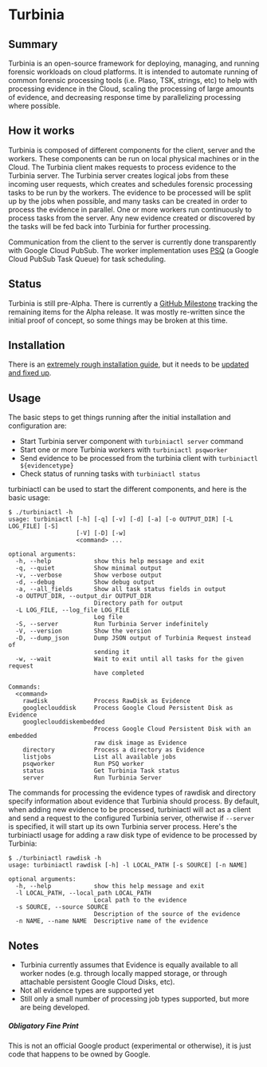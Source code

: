 # Turbinia

## Summary
Turbinia is an open-source framework for deploying, managing, and running forensic workloads on cloud platforms.  It is intended to automate running of common forensic processing tools (i.e. Plaso, TSK, strings, etc) to help with processing evidence in the Cloud, scaling the processing of large amounts of evidence, and decreasing response time by parallelizing processing where possible.

## How it works
Turbinia is composed of different components for the client, server and the workers.  These components can be run on local physical machines or in the Cloud.  The Turbinia client makes requests to process evidence to the Turbinia server.  The Turbinia server creates logical jobs from these incoming user requests, which creates and schedules forensic processing tasks to be run by the workers.  The evidence to be processed will be split up by the jobs when possible, and many tasks can be created in order to process the evidence in parallel.  One or more workers run continuously to process tasks from the server.  Any new evidence created or discovered by the tasks will be fed back into Turbinia for further processing.

Communication from the client to the server is currently done transparently with Google Cloud PubSub.  The worker implementation uses [PSQ](https://github.com/GoogleCloudPlatform/psq) (a Google Cloud PubSub Task Queue) for task scheduling.

## Status
Turbinia is still pre-Alpha.  There is currently a [GitHub Milestone](https://github.com/google/turbinia/milestone/1) tracking the remaining items for the Alpha release.  It was mostly re-written since the initial proof of concept, so some things may be broken at this time.

## Installation
There is an [extremely rough installation guide](docs/install.md), but it needs to be [updated and fixed up](https://github.com/google/turbinia/issues/23).

## Usage
The basic steps to get things running after the initial installation and configuration are:
* Start Turbinia server component with ```turbiniactl server``` command
* Start one or more Turbinia workers with ```turbiniactl psqworker```
* Send evidence to be processed from the turbinia client with ```turbiniactl ${evidencetype}```
* Check status of running tasks with ```turbiniactl status```

turbiniactl can be used to start the different components, and here is the basic usage:
```
$ ./turbiniactl -h
usage: turbiniactl [-h] [-q] [-v] [-d] [-a] [-o OUTPUT_DIR] [-L LOG_FILE] [-S]
                   [-V] [-D] [-w]
                   <command> ...

optional arguments:
  -h, --help            show this help message and exit
  -q, --quiet           Show minimal output
  -v, --verbose         Show verbose output
  -d, --debug           Show debug output
  -a, --all_fields      Show all task status fields in output
  -o OUTPUT_DIR, --output_dir OUTPUT_DIR
                        Directory path for output
  -L LOG_FILE, --log_file LOG_FILE
                        Log file
  -S, --server          Run Turbinia Server indefinitely
  -V, --version         Show the version
  -D, --dump_json       Dump JSON output of Turbinia Request instead of
                        sending it
  -w, --wait            Wait to exit until all tasks for the given request
                        have completed

Commands:
  <command>
    rawdisk             Process RawDisk as Evidence
    googleclouddisk     Process Google Cloud Persistent Disk as Evidence
    googleclouddiskembedded
                        Process Google Cloud Persistent Disk with an embedded
                        raw disk image as Evidence
    directory           Process a directory as Evidence
    listjobs            List all available jobs
    psqworker           Run PSQ worker
    status              Get Turbinia Task status
    server              Run Turbinia Server
```

The commands for processing the evidence types of rawdisk and directory specify information about evidence that Turbinia should process. By default, when adding new evidence to be processed, turbiniactl will act as a client and send a request to the configured Turbinia server, otherwise if ```--server``` is specified, it will start up its own Turbinia server process.  Here's the turbiniactl usage for adding a raw disk type of evidence to be processed by Turbinia:
```
$ ./turbiniactl rawdisk -h
usage: turbiniactl rawdisk [-h] -l LOCAL_PATH [-s SOURCE] [-n NAME]

optional arguments:
  -h, --help            show this help message and exit
  -l LOCAL_PATH, --local_path LOCAL_PATH
                        Local path to the evidence
  -s SOURCE, --source SOURCE
                        Description of the source of the evidence
  -n NAME, --name NAME  Descriptive name of the evidence
```

## Notes
* Turbinia currently assumes that Evidence is equally available to all worker nodes (e.g. through locally mapped storage, or through attachable persistent Google Cloud Disks, etc).
* Not all evidence types are supported yet
* Still only a small number of processing job types supported, but more are being developed.

##### Obligatory Fine Print
This is not an official Google product (experimental or otherwise), it is just code that happens to be owned by Google.
